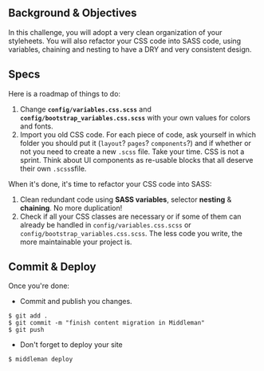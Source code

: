 ## Background & Objectives

In this challenge, you will adopt a very clean organization of your styleheets. You will also refactor your CSS code into SASS code, using variables, chaining and nesting to have a DRY and very consistent design.

## Specs

Here is a roadmap of things to do:

1. Change **`config/variables.css.scss`** and **`config/bootstrap_variables.css.scss`** with your own values for colors and fonts.
1. Import you old CSS code. For each piece of code, ask yourself in which folder you should put it (`layout`? `pages`? `components`?) and if whether or not you need to create a new `.scss` file. Take your time. CSS is not a sprint. Think about UI components as re-usable blocks that all deserve their own `.scss`sfile.

When it's done, it's time to refactor your CSS code into SASS:

1. Clean redundant code using **SASS variables**, selector **nesting** & **chaining**. No more duplication!
1. Check if all your CSS classes are necessary or if some of them can already be handled in `config/variables.css.scss` or `config/bootstrap_variables.css.scss`. The less code you write, the more maintainable your project is.

## Commit & Deploy

Once you're done:

- Commit and publish you changes.

```
$ git add .
$ git commit -m "finish content migration in Middleman"
$ git push
```

- Don't forget to deploy your site

```
$ middleman deploy
```

